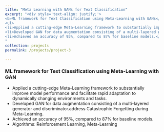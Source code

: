 ```yaml
---
title: "Meta Learning with GANs for Text Classification"
excerpt: "<div style='text-align: justify;'> 
<b>ML framework for Text Classification using Meta-Learning with GANs</b>
<ul>
<li>Applied a cutting-edge Meta-Learning framework to substantially improve model performance and facilitate rapid adaptation to dynamically changing environments and tasks.</li> 
<li>Developed GAN for data augmentation consisting of a multi-layered generator and discriminator.address Catastrophic Forgetting during Meta-Learning.</li>
<li>Achieved an accuracy of 95%, compared to 87% for baseline models.</li> 
"
collection: projects
permalink: /projects/project-3

---
```


### ML framework for Text Classification using Meta-Learning with GAN

- Applied a cutting-edge Meta-Learning framework to substantially improve model performance and facilitate rapid adaptation to dynamically changing environments and tasks.
-  Developed GAN for data augmentation consisting of a multi-layered generator and discriminator.address Catastrophic Forgetting during Meta-Learning.
- Achieved an accuracy of 95%, compared to 87% for baseline models.
- Algorithms: Reinforcement Learning, Meta-Learning
